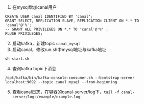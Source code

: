 1. 在mysql增加canal用户
```
CREATE USER canal IDENTIFIED BY 'canal';  
GRANT SELECT, REPLICATION SLAVE, REPLICATION CLIENT ON *.* TO 'canal'@'%';
-- GRANT ALL PRIVILEGES ON *.* TO 'canal'@'%' ;
FLUSH PRIVILEGES;
```
2. 启动kafka，新建topic `canal_mysql`
3. 启动canal，修改run.sh中mysql地址与kafka地址
```
sh start.sh
```
4. 查询kafka topic下消息
```
/opt/kafka/bin/kafka-console-consumer.sh --bootstrap-server localhost:9092 --topic canal_mysql --from-beginning
```
5. 查看canal日志，在容器的canal-server/log下，`tail -f canal-server/logs/example/example.log`
